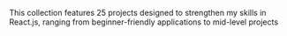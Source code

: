 This collection features 25 projects designed to strengthen my skills in React.js, ranging from beginner-friendly applications to mid-level projects
